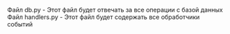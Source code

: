 Файл db.py - Этот файл будет отвечать за все операции с базой данных
Файл handlers.py - Этот файл будет содержать все обработчики событий
